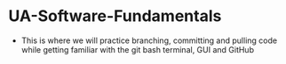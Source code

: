 # UA-Software-Fundamentals

- This is where we will practice branching, committing and pulling code while getting familiar with the git bash terminal, GUI and GitHub

